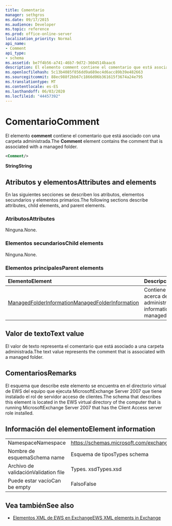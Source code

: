 ```yaml
---
title: Comentario
manager: sethgros
ms.date: 09/17/2015
ms.audience: Developer
ms.topic: reference
ms.prod: office-online-server
localization_priority: Normal
api_name:
- Comment
api_type:
- schema
ms.assetid: be7f4b56-a741-46b7-9d72-3604514baac6
description: El elemento comment contiene el comentario que está asociado con una carpeta administrada.
ms.openlocfilehash: 5c13b4085f856dd9a689ec4d6acc89b39e482663
ms.sourcegitcommit: 88ec988f2bb67c1866d06b361615f3674a24e795
ms.translationtype: MT
ms.contentlocale: es-ES
ms.lasthandoff: 06/03/2020
ms.locfileid: "44457392"
---
```

# <a name="comment"></a><span data-ttu-id="5c449-103">Comentario</span><span class="sxs-lookup"><span data-stu-id="5c449-103">Comment</span></span>

<span data-ttu-id="5c449-104">El elemento **comment** contiene el comentario que está asociado con una carpeta administrada.</span><span class="sxs-lookup"><span data-stu-id="5c449-104">The **Comment** element contains the comment that is associated with a managed folder.</span></span> 
  
```xml
<Comment/>
```

 <span data-ttu-id="5c449-105">**String**</span><span class="sxs-lookup"><span data-stu-id="5c449-105">**String**</span></span>
## <a name="attributes-and-elements"></a><span data-ttu-id="5c449-106">Atributos y elementos</span><span class="sxs-lookup"><span data-stu-id="5c449-106">Attributes and elements</span></span>

<span data-ttu-id="5c449-107">En las siguientes secciones se describen los atributos, elementos secundarios y elementos primarios.</span><span class="sxs-lookup"><span data-stu-id="5c449-107">The following sections describe attributes, child elements, and parent elements.</span></span>
  
### <a name="attributes"></a><span data-ttu-id="5c449-108">Atributos</span><span class="sxs-lookup"><span data-stu-id="5c449-108">Attributes</span></span>

<span data-ttu-id="5c449-109">Ninguna.</span><span class="sxs-lookup"><span data-stu-id="5c449-109">None.</span></span>
  
### <a name="child-elements"></a><span data-ttu-id="5c449-110">Elementos secundarios</span><span class="sxs-lookup"><span data-stu-id="5c449-110">Child elements</span></span>

<span data-ttu-id="5c449-111">Ninguna.</span><span class="sxs-lookup"><span data-stu-id="5c449-111">None.</span></span>
  
### <a name="parent-elements"></a><span data-ttu-id="5c449-112">Elementos principales</span><span class="sxs-lookup"><span data-stu-id="5c449-112">Parent elements</span></span>

|<span data-ttu-id="5c449-113">**Elemento**</span><span class="sxs-lookup"><span data-stu-id="5c449-113">**Element**</span></span>|<span data-ttu-id="5c449-114">**Descripción**</span><span class="sxs-lookup"><span data-stu-id="5c449-114">**Description**</span></span>|
|:-----|:-----|
|[<span data-ttu-id="5c449-115">ManagedFolderInformation</span><span class="sxs-lookup"><span data-stu-id="5c449-115">ManagedFolderInformation</span></span>](managedfolderinformation.md) <br/> |<span data-ttu-id="5c449-116">Contiene información acerca de una carpeta administrada.</span><span class="sxs-lookup"><span data-stu-id="5c449-116">Contains information about a managed folder.</span></span>  <br/> |
   
## <a name="text-value"></a><span data-ttu-id="5c449-117">Valor de texto</span><span class="sxs-lookup"><span data-stu-id="5c449-117">Text value</span></span>

<span data-ttu-id="5c449-118">El valor de texto representa el comentario que está asociado a una carpeta administrada.</span><span class="sxs-lookup"><span data-stu-id="5c449-118">The text value represents the comment that is associated with a managed folder.</span></span>
  
## <a name="remarks"></a><span data-ttu-id="5c449-119">Comentarios</span><span class="sxs-lookup"><span data-stu-id="5c449-119">Remarks</span></span>

<span data-ttu-id="5c449-120">El esquema que describe este elemento se encuentra en el directorio virtual de EWS del equipo que ejecuta MicrosoftExchange Server 2007 que tiene instalado el rol de servidor acceso de clientes.</span><span class="sxs-lookup"><span data-stu-id="5c449-120">The schema that describes this element is located in the EWS virtual directory of the computer that is running MicrosoftExchange Server 2007 that has the Client Access server role installed.</span></span>
  
## <a name="element-information"></a><span data-ttu-id="5c449-121">Información del elemento</span><span class="sxs-lookup"><span data-stu-id="5c449-121">Element information</span></span>

|||
|:-----|:-----|
|<span data-ttu-id="5c449-122">Namespace</span><span class="sxs-lookup"><span data-stu-id="5c449-122">Namespace</span></span>  <br/> |https://schemas.microsoft.com/exchange/services/2006/types  <br/> |
|<span data-ttu-id="5c449-123">Nombre de esquema</span><span class="sxs-lookup"><span data-stu-id="5c449-123">Schema name</span></span>  <br/> |<span data-ttu-id="5c449-124">Esquema de tipos</span><span class="sxs-lookup"><span data-stu-id="5c449-124">Types schema</span></span>  <br/> |
|<span data-ttu-id="5c449-125">Archivo de validación</span><span class="sxs-lookup"><span data-stu-id="5c449-125">Validation file</span></span>  <br/> |<span data-ttu-id="5c449-126">Types. xsd</span><span class="sxs-lookup"><span data-stu-id="5c449-126">Types.xsd</span></span>  <br/> |
|<span data-ttu-id="5c449-127">Puede estar vacío</span><span class="sxs-lookup"><span data-stu-id="5c449-127">Can be empty</span></span>  <br/> |<span data-ttu-id="5c449-128">Falso</span><span class="sxs-lookup"><span data-stu-id="5c449-128">False</span></span>  <br/> |
   
## <a name="see-also"></a><span data-ttu-id="5c449-129">Vea también</span><span class="sxs-lookup"><span data-stu-id="5c449-129">See also</span></span>



- [<span data-ttu-id="5c449-130">Elementos XML de EWS en Exchange</span><span class="sxs-lookup"><span data-stu-id="5c449-130">EWS XML elements in Exchange</span></span>](ews-xml-elements-in-exchange.md)

